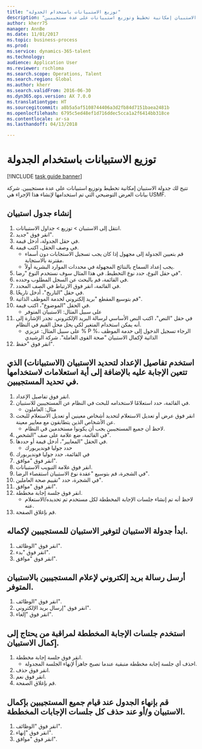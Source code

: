 ```yaml
--- 
title: "توزيع الاستبيانات باستخدام الجدولة"
description: "تتيح لك جدولة الاستبيان إمكانية تخطيط وتوزيع استبيانات على عدة مستجيبين."
author: kherr75
manager: AnnBe
ms.date: 11/01/2017
ms.topic: business-process
ms.prod: 
ms.service: dynamics-365-talent
ms.technology: 
audience: Application User
ms.reviewer: rschloma
ms.search.scope: Operations, Talent
ms.search.region: Global
ms.author: kherr
ms.search.validFrom: 2016-06-30
ms.dyn365.ops.version: AX 7.0.0
ms.translationtype: HT
ms.sourcegitcommit: a8b5a5af5108744406a3d2fb84d7151baea2481b
ms.openlocfilehash: 6795c5ed48ef1d716ddec5cca1a2f6414bb318ce
ms.contentlocale: ar-sa
ms.lasthandoff: 04/13/2018

---
```

# <a name="distribute-questionnaires-using-scheduling"></a>توزيع الاستبيانات باستخدام الجدولة

[!INCLUDE [task guide banner](../../includes/task-guide-banner.md)]

تتيح لك جدولة الاستبيان إمكانية تخطيط وتوزيع استبيانات على عدة مستجيبين. شركة بيانات العرض التوضيحي التي تم استخدامها لإنشاء هذا الإجراء هي USMF.


## <a name="create-a-questionnaire-schedule"></a>إنشاء جدول استبيان
1. انتقل إلى الاستبيان > توزيع > جداول الاستبيانات.
2. انقر فوق "جديد".
3. في حقل الجدولة، أدخل قيمة.
4. في وصف الحقل، اكتب قيمة.
    * قم بتعيين الجدولة إلى مجهول إذا كان يجب تسجيل الاستجابات دون أسماء مقترنة بالاستجابة.  
    * يجب إعداد السماح بالنتائج المجهولة‬ في محددات الموارد البشرية أولاً.  
5. في حقل النوع، حدد نوع التخطيط.  في هذا المثال سوف نستخدم النوع "رضا".
6. في القائمة، قم بالبحث عن السجل المطلوب وحدده.
7. في القائمة، انقر فوق الارتباط في الصف المحدد.
8. في حقل "التاريخ"، أدخل تاريخًا.
9. قم بتوسيع المقطع "بريد إلكتروني لخدمة الموظف الذاتية‬".
10. في الحقل "الموضوع"، اكتب قيمة.
    * على سبيل المثال: الاستبيان المتوفر  
11. في حقل "النص"، اكتب النص الأساسي لرسالة البريد الإلكتروني. تجدر الإشارة إلى أنه يمكن استخدام المتغير لكي يحل محل القيم في النظام.
    * على سبيل المثال:   عزيزي % P %، الرجاء تسجيل الدخول إلى ‏‫خدمة الموظف الذاتية‬ لإكمال الاستبيان "صحة القوى العاملة".  شركة الرشيدي  
12. انقر فوق "حفظ".

## <a name="use-the-setup-details-to-select-the-questionnaires-to-be-answered-as-well-as-any-queries-to-use-to-select-respondents"></a>استخدم تفاصيل الإعداد لتحديد الاستبيان (الاستبيانات) الذي تتعين الإجابة عليه بالإضافة إلى أية استعلامات لاستخدامها في تحديد المستجيبين.
1. انقر فوق تفاصيل الإعداد.
2. في القائمة، حدد استعلامًا لاستخدامه للبحث في النظام عن المستجيبين للاستبيان.
    * مثال: العاملون‬  
3. انقر فوق عرض أو تعديل الاستعلام لتحديد أشخاص معينين أو تعديل الاستعلام للبحث عن الأشخاص الذين يتطابقون مع معايير معينة.
    * لاحظ أن جميع المستجيبين يجب أن يكونوا مستخدمين في النظام.  
4. في القائمة، ضع علامة على صف "الشخص".
5. في الحقل "المعايير‬"، أدخل قيمة أو حددها.
    * حدد جوليا فونديربورك  
6. في القائمة، حدد جوليا فونديربورك‬
7. انقر فوق "موافق".
8. انقر فوق علامة التبويب الاستبيانات.
9. في الشجرة، قم بتوسيع "عقدة نوع الاستبيان استقصاء‬ الرضا".
10. في الشجرة، حدد "تقييم صحة العاملين".
11. انقر فوق "موافق".
12. انقر فوق جلسة إجابة مخططة.
    * لاحظ أنه تم إنشاء جلسات الإجابة المخططة لكل مستخدم تم تحديده/الاستعلام عنه.  
13. قم بإغلاق الصفحة.

## <a name="start-the-questionnaire-schedule-in-order-to-make-the-questionnaire-available-for-respondents-to-complete"></a>ابدأ جدولة الاستبيان لتوفير الاستبيان للمستجيبين لإكماله.
1. انقر فوق "الوظائف".
2. انقر فوق "بدء".
3. انقر فوق "موافق".

## <a name="send-the-email-to-inform-respondents-of-the-available-questionnaire"></a>أرسل رسالة بريد إلكتروني لإعلام المستجيبين بالاستبيان المتوفر.
1. انقر فوق "الوظائف".
2. انقر فوق "إرسال بريد الإلكتروني".
3. انقر فوق "إلغاء".

## <a name="use-planned-answer-sessions-to-monitor-who-needs-to-complete-the-questionnaire"></a>استخدم جلسات الإجابة المخططة لمراقبة من يحتاج إلى إكمال الاستبيان.
1. انقر فوق جلسة إجابة مخططة.
    * احذف أي جلسة إجابة مخططة متبقية عندما تصبح جاهزاً لإنهاء الجلسة المجدولة.  
2. انقر فوق حذف.
3. انقر فوق نعم.
4. قم بإغلاق الصفحة.

## <a name="end-the-schedule-when-all-respondents-have-completed-the-questionnaire-andor-all-remaining-planned-answer-sessions-have-been-deleted"></a>قم بإنهاء الجدول عند قيام جميع المستجيبين بإكمال الاستبيان و/أو عند حذف كل جلسات الإجابات المخططة.
1. انقر فوق "الوظائف".
2. انقر فوق "إنهاء".
3. انقر فوق "موافق".


